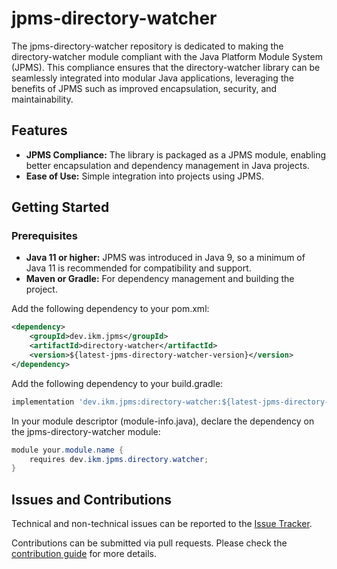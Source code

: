 # jpms-directory-watcher
The jpms-directory-watcher repository is dedicated to making the directory-watcher module compliant with the Java Platform Module System (JPMS). This compliance ensures that the directory-watcher library can be seamlessly integrated into modular Java applications, leveraging the benefits of JPMS such as improved encapsulation, security, and maintainability.

## Features

* **JPMS Compliance:** The library is packaged as a JPMS module, enabling better encapsulation and dependency management in Java projects.
* **Ease of Use:** Simple integration into projects using JPMS.

## Getting Started
### Prerequisites

* **Java 11 or higher:** JPMS was introduced in Java 9, so a minimum of Java 11 is recommended for compatibility and support.
* **Maven or Gradle:** For dependency management and building the project.

Add the following dependency to your pom.xml:
```xml
<dependency>
    <groupId>dev.ikm.jpms</groupId>
	<artifactId>directory-watcher</artifactId>
    <version>${latest-jpms-directory-watcher-version}</version>
</dependency>
```

Add the following dependency to your build.gradle:
```groovy
implementation 'dev.ikm.jpms:directory-watcher:${latest-jpms-directory-watcher-version}'
```

In your module descriptor (module-info.java), declare the dependency on the jpms-directory-watcher module:

```java
module your.module.name {
    requires dev.ikm.jpms.directory.watcher;
}
```


## Issues and Contributions
Technical and non-technical issues can be reported to the [Issue Tracker](https://github.com/ikmdev/jpms-directory-watcher/issues).

Contributions can be submitted via pull requests. Please check the [contribution guide](doc/how-to-contribute.md) for more details.